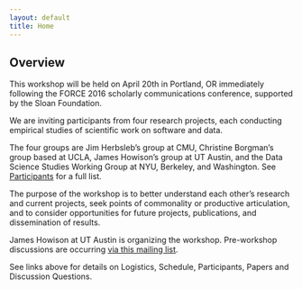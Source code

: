 ```yaml
---
layout: default
title: Home
---
```

## Overview

This workshop will be held on April 20th in Portland, OR immediately following the FORCE 2016 scholarly communications conference, supported by the Sloan Foundation. 

We are inviting participants from four research projects, each conducting empirical studies of scientific work on software and data. 

The four groups are Jim Herbsleb’s group at CMU, Christine Borgman’s group based at UCLA, James Howison’s group at UT Austin, and the Data Science Studies Working Group at NYU, Berkeley, and Washington. See [Participants](participants.html) for a full list.

The purpose of the workshop is to better understand each other’s research and current projects, seek points of commonality or productive articulation, and to consider opportunities for future projects, publications, and dissemination of results.

James Howison at UT Austin is organizing the workshop.  Pre-workshop discussions are occurring [via this mailing list](https://utlists.utexas.edu/sympa/info/portland-workshop).

See links above for details on Logistics, Schedule, Participants, Papers and Discussion Questions.



